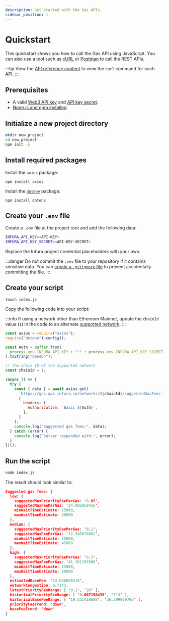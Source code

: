 ```yaml
---
description: Get started with the Gas APIs.
sidebar_position: 1
---
```


# Quickstart

This quickstart shows you how to call the Gas API using JavaScript.
You can also use a tool such as [cURL](https://curl.se/) or [Postman](https://www.postman.com/) to
call the REST APIs.

:::tip
View the [API reference content](api-reference/index.md) to view the `curl` command for each API.
:::

## Prerequisites

- A valid [Web3 API key](https://docs.infura.io/networks/ethereum/how-to/secure-a-project/project-id)
  and [API key secret](https://docs.infura.io/networks/ethereum/how-to/secure-a-project/project-secret).
- [Node.js and npm installed](https://nodejs.org/en/download).

## Initialize a new project directory

```bash
mkdir new_project
cd new_project
npm init -y
```

## Install required packages

Install the `axios` package:

```
npm install axios
```

Install the [`dotenv`](https://docs.infura.io/tutorials/developer-tools/javascript-dotenv) package:

```
npm install dotenv
```

## Create your `.env` file

Create a `.env` file at the project root and add the following data:

```bash
INFURA_API_KEY=<API-KEY>
INFURA_API_KEY_SECRET=<API-KEY-SECRET>
```

Replace the Infura project credential placeholders with your own.

:::danger
Do not commit the `.env` file to your repository if it contains sensitive data.
You can [create a `.gitignore`
file](https://docs.infura.io/tutorials/developer-tools/javascript-dotenv#create-a-.gitignore-file)
to prevent accidentally committing the file.
:::

## Create your script

```
touch index.js
```

Copy the following code into your script:

:::info
If using a network other than Ethereum Mainnet, update the `chainId` value (`1`) in the code to an
alternate [supported network](supported-networks.md).
:::

```javascript
const axios = require("axios");
require("dotenv").config();

const Auth = Buffer.from(
  process.env.INFURA_API_KEY + ":" + process.env.INFURA_API_KEY_SECRET
).toString("base64");

// The chain ID of the supported network
const chainId = 1;

(async () => {
  try {
    const { data } = await axios.get(
      `https://gas.api.infura.io/networks/${chainId}/suggestedGasFees`,
      {
        headers: {
          Authorization: `Basic ${Auth}`,
        },
      }
    );
    console.log("Suggested gas fees:", data);
  } catch (error) {
    console.log("Server responded with:", error);
  }
})();
```

## Run the script

```bash
node index.js
```

The result should look similar to:

```json
Suggested gas fees: {
  low: {
    suggestedMaxPriorityFeePerGas: '0.05',
    suggestedMaxFeePerGas: '24.086058416',
    minWaitTimeEstimate: 15000,
    maxWaitTimeEstimate: 30000
  },
  medium: {
    suggestedMaxPriorityFeePerGas: '0.1',
    suggestedMaxFeePerGas: '32.548678862',
    minWaitTimeEstimate: 15000,
    maxWaitTimeEstimate: 45000
  },
  high: {
    suggestedMaxPriorityFeePerGas: '0.3',
    suggestedMaxFeePerGas: '41.161299308',
    minWaitTimeEstimate: 15000,
    maxWaitTimeEstimate: 60000
  },
  estimatedBaseFee: '24.036058416',
  networkCongestion: 0.7143,
  latestPriorityFeeRange: [ '0.1', '20' ],
  historicalPriorityFeeRange: [ '0.007150439', '113' ],
  historicalBaseFeeRange: [ '19.531410688', '36.299069766' ],
  priorityFeeTrend: 'down',
  baseFeeTrend: 'down'
}
```

